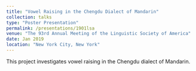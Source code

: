 ```yaml
---
title: "Vowel Raising in the Chengdu Dialect of Mandarin"
collection: talks
type: "Poster Presentation"
permalink: /presentations/1901lsa
venue: "The 93rd Annual Meeting of the Linguistic Society of America"
date: Jan 2019
location: "New York City, New York"
---
```

This project investigates vowel raising in the Chengdu dialect of Mandarin.

